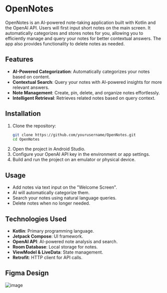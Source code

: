# OpenNotes

OpenNotes is an AI-powered note-taking application built with Kotlin and the OpenAI API. Users will first input short notes on the main screen. It automatically categorizes and stores notes for you, allowing you to efficiently manage and query your notes for better contextual answers. The app also provides functionality to delete notes as needed.

## Features

- **AI-Powered Categorization**: Automatically categorizes your notes based on content.
- **Contextual Search**: Query your notes with AI-powered insights for more relevant answers.
- **Note Management**: Create, pin, delete, and organize notes effortlessly.
- **Intelligent Retrieval**: Retrieves related notes based on query context.

## Installation

1. Clone the repository:
   ```sh
   git clone https://github.com/yourusername/OpenNotes.git
   cd OpenNotes
   ```
2. Open the project in Android Studio.
3. Configure your OpenAI API key in the environment or app settings.
4. Build and run the project on an emulator or physical device.

## Usage

- Add notes via text input on the "Welcome Screen".
- AI will automatically categorize them.
- Search your notes using natural language queries.
- Delete notes when no longer needed.

## Technologies Used

- **Kotlin**: Primary programming language.
- **Jetpack Compose**: UI framework.
- **OpenAI API**: AI-powered note analysis and search.
- **Room Database**: Local storage for notes.
- **ViewModel & LiveData**: State management.
- **Retrofit**: HTTP client for API calls.

## Figma Design
![image](https://github.com/user-attachments/assets/3adde875-bb4e-41f9-b38e-c610e5d222d7)


